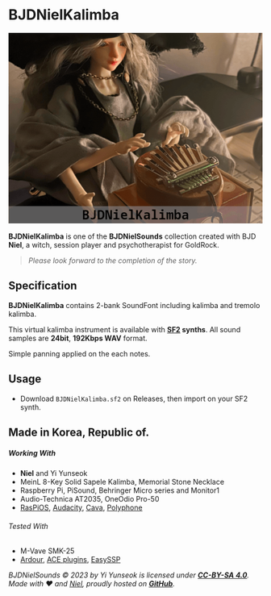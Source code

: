 # BJDNielKalimba

![BJDNielKalimba](https://github.com/YGGDRASIL-STUDIO/BJDNielSounds/blob/main/images/BJDNielKalimba.png)

**BJDNielKalimba** is one of the **BJDNielSounds** collection created with BJD **Niel**, a witch, session player and psychotherapist for GoldRock.

>_Please look forward to the completion of the story._

## Specification

**BJDNielKalimba** contains 2-bank SoundFont including kalimba and tremolo kalimba.

This virtual kalimba instrument is available with **[SF2](https://sfzformat.com/) synths**. All sound samples are **24bit**, **192Kbps WAV** format.

Simple panning applied on the each notes.

## Usage

- Download `BJDNielKalimba.sf2` on Releases, then import on your SF2 synth.

## Made in Korea, Republic of.

##### Working With

- **Niel** and Yi Yunseok
- MeinL 8-Key Solid Sapele Kalimba, Memorial Stone Necklace
- Raspberry Pi, PiSound, Behringer Micro series and Monitor1
- Audio-Technica AT2035, OneOdio Pro-50
- [RasPiOS](https://www.raspberrypi.com/software/), [Audacity](https://www.audacityteam.org/), [Cava](https://github.com/karlstav/cava), [Polyphone](https://www.polyphone-soundfonts.com/)

###### Tested With

- M-Vave SMK-25
- [Ardour](https://ardour.org/), [ACE plugins](https://manual.ardour.org/plugins-filters/), [EasySSP](https://au.tomatl.org/)

_BJDNielSounds :copyright: 2023 by Yi Yunseok is licensed under **[CC-BY-SA 4.0](https://creativecommons.org/licenses/by-sa/4.0/)**. Made with :heart: and [Niel](https://s.click.aliexpress.com/e/_oDj63f7), proudly hosted on **[GitHub](https://github.com/)**._

